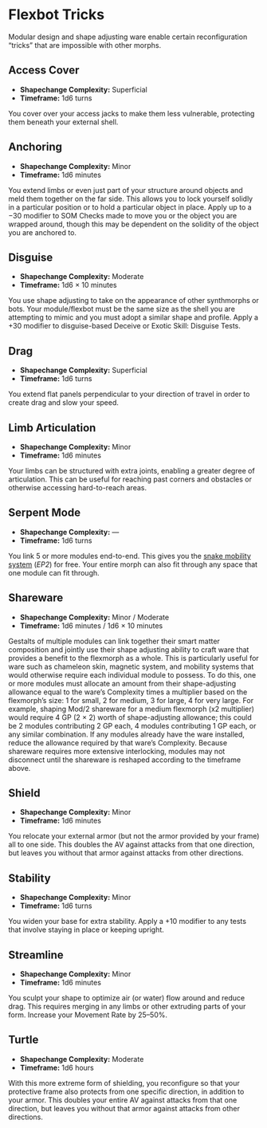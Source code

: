 # Flexbot Tricks

Modular design and shape adjusting ware enable certain reconfiguration “tricks” that are impossible with other morphs.

<!--sort-->

## Access Cover

<div class="stat-list">

- **Shapechange Complexity:** Superficial
- **Timeframe:** 1d6 turns

You cover over your access jacks to make them less vulnerable, protecting them beneath your external shell.

</div>

## Anchoring

<div class="stat-list">

- **Shapechange Complexity:** Minor
- **Timeframe:** 1d6 minutes

You extend limbs or even just part of your structure around objects and meld them together on the far side. This allows you to lock yourself solidly in a particular position or to hold a particular object in place. Apply up to a −30 modifier to SOM Checks made to move you or the object you are wrapped around, though this may be dependent on the solidity of the object you are anchored to.

</div>

## Disguise

<div class="stat-list">

- **Shapechange Complexity:** Moderate
- **Timeframe:** 1d6 × 10 minutes

You use shape adjusting to take on the appearance of other synthmorphs or bots. Your module/flexbot must be the same size as the shell you are attempting to mimic and you must adopt a similar shape and profile. Apply a +30 modifier to disguise-based Deceive or Exotic Skill: Disguise Tests.

</div>

## Drag

<div class="stat-list">

- **Shapechange Complexity:** Superficial
- **Timeframe:** 1d6 turns

You extend flat panels perpendicular to your direction of travel in order to create drag and slow your speed.

</div>

## Limb Articulation

<div class="stat-list">

- **Shapechange Complexity:** Minor
- **Timeframe:** 1d6 minutes

Your limbs can be structured with extra joints, enabling a greater degree of articulation. This can be useful for reaching past corners and obstacles or otherwise accessing hard-to-reach areas.

</div>

## Serpent Mode

<div class="stat-list">

- **Shapechange Complexity:** —
- **Timeframe:** 1d6 turns

You link 5 or more modules end-to-end. This gives you the [snake mobility system](../../12/24-movement.md#snake) (_EP2_) for free. Your entire morph can also fit through any space that one module can fit through.

</div>

## Shareware

<div class="stat-list">

- **Shapechange Complexity:** Minor / Moderate
- **Timeframe:** 1d6 minutes / 1d6 × 10 minutes

Gestalts of multiple modules can link together their smart matter composition and jointly use their shape adjusting ability to craft ware that provides a benefit to the flexmorph as a whole. This is particularly useful for ware such as chameleon skin, magnetic system, and mobility systems that would otherwise require each individual module to possess. To do this, one or more modules must allocate an amount from their shape-adjusting allowance equal to the ware’s Complexity times a multiplier based on the flexmorph’s size: 1 for small, 2 for medium, 3 for large, 4 for very large. For example, shaping Mod/2 shareware for a medium flexmorph (x2 multiplier) would require 4 GP (2 × 2) worth of shape-adjusting allowance; this could be 2 modules contributing 2 GP each, 4 modules contributing 1 GP each, or any similar combination. If any modules already have the ware installed, reduce the allowance required by that ware’s Complexity. Because shareware requires more extensive interlocking, modules may not disconnect until the shareware is reshaped according to the timeframe above.

</div>

## Shield

<div class="stat-list">

- **Shapechange Complexity:** Minor
- **Timeframe:** 1d6 minutes

You relocate your external armor (but not the armor provided by your frame) all to one side. This doubles the AV against attacks from that one direction, but leaves you without that armor against attacks from other directions.

</div>

## Stability

<div class="stat-list">

- **Shapechange Complexity:** Minor
- **Timeframe:** 1d6 turns

You widen your base for extra stability. Apply a +10 modifier to any tests that involve staying in place or keeping upright.

</div>

## Streamline

<div class="stat-list">

- **Shapechange Complexity:** Minor
- **Timeframe:** 1d6 minutes

You sculpt your shape to optimize air (or water) flow around and reduce drag. This requires merging in any limbs or other extruding parts of your form. Increase your Movement Rate by 25–50%.

</div>

## Turtle

<div class="stat-list">

- **Shapechange Complexity:** Moderate
- **Timeframe:** 1d6 hours

With this more extreme form of shielding, you reconfigure so that your protective frame also protects from one specific direction, in addition to your armor. This doubles your entire AV against attacks from that one direction, but leaves you without that armor against attacks from other directions.

</div>

<!--sort-end-->
